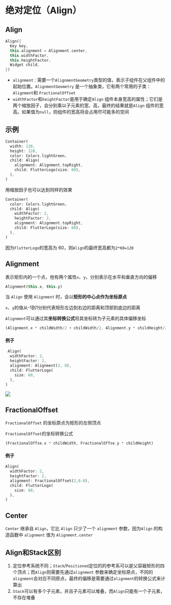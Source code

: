 # 绝对定位（Align）

## Align

```dart
Align({
  Key key,
  this.alignment = Alignment.center,
  this.widthFactor,
  this.heightFactor,
  Widget child,
})
```

- `alignment` : 需要一个`AlignmentGeometry`类型的值，表示子组件在父组件中的起始位置。`AlignmentGeometry` 是一个抽象类，它有两个常用的子类：`Alignment`和 `FractionalOffset`
- `widthFactor`和`heightFactor`是用于确定`Align` 组件本身宽高的属性；它们是两个缩放因子，会分别乘以子元素的宽、高，最终的结果就是`Align` 组件的宽高。如果值为`null`，则组件的宽高将会占用尽可能多的空间

## 示例

```dart
Container(
  width: 120,
  height: 120,
  color: Colors.lightGreen,
  child: Align(
    alignment: Alignment.topRight,
    child: FlutterLogo(size: 60),
  ),
)
```

用缩放因子也可以达到同样的效果

```dart
Container(
  color: Colors.lightGreen,
  child: Align(
    widthFactor: 2,
    heightFactor: 2,
    alignment: Alignment.topRight,
    child: FlutterLogo(size: 60),
  ),
)
```

因为`FlutterLogo`的宽高为 60，则`Align`的最终宽高都为`2*60=120`

## Alignment

表示矩形内的一个点，他有两个属性`x`、`y`，分别表示在水平和垂直方向的偏移

```dart
Alignment(this.x, this.y)
```

当 `Align` 使用 `Alignment` 时，会以**矩形的中心点作为坐标原点**

`x`、`y`的值从-1到1分别代表矩形左边到右边的距离和顶部到底边的距离

`Alignment`可以通过其**坐标转换公式**将其坐标转为子元素的具体偏移坐标

```dart
(Alignment.x * childWidth/2 + childWidth/2, Alignment.y * childHeight/2 + childHeight/2)
```

#### 例子

```dart
 Align(
  widthFactor: 2,
  heightFactor: 2,
  alignment: Alignment(2, 0),
  child: FlutterLogo(
    size: 60,
  ),
)
```

![](https://cdn.jsdelivr.net/gh/kingmusi/blogImages//img/20220110205615.png)

## FractionalOffset

`FractionalOffset` 的坐标原点为矩形的左侧顶点

`FractionalOffset`的坐标转换公式

```dart
(FractionalOffse.x * childWidth, FractionalOffse.y * childHeight)
```

#### 例子

```dart
Align(
  widthFactor: 2,
  heightFactor: 2,
  alignment: FractionalOffset(2,0.0),
  child: FlutterLogo(
    size: 60,
  ),
)
```

## Center

`Center` 继承自 `Align`，它比 `Align` 只少了一个 `alignment` 参数，因为`Align` 的构造函数中 `alignment` 值为 `Alignment.center`

## Align和Stack区别

1. 定位参考系统不同；`Stack`/`Positioned`定位的的参考系可以是父容器矩形的四个顶点；而`Align`则需要先通过`alignment` 参数来确定坐标原点，不同的`alignment`会对应不同原点，最终的偏移是需要通过`alignment`的转换公式来计算出
2. `Stack`可以有多个子元素，并且子元素可以堆叠，而`Align`只能有一个子元素，不存在堆叠
